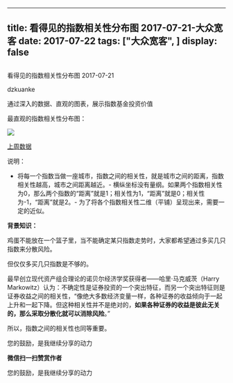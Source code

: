 
---
title:   看得见的指数相关性分布图 2017-07-21-大众宽客
date: 2017-07-22
tags: ["大众宽客", ]
display: false
---


## 



看得见的指数相关性分布图 2017-07-21




dzkuanke




通过深入的数据、直观的图表，展示指数基金投资价值


最直观的指数相关性分布图：



<img data-s="300,640" data-type="png" src="http://mmbiz.qpic.cn/mmbiz_png/PKw3FQPmhIhaIibQaCVsV7W8hxM4MEcv1mJmCBfxl4P7Nca70Zq27EnXibnJCbgeicNyWNO9ljFfyMYYShBw4T67Q/0?wx_fmt=png" class="" data-ratio="0.7865353037766831" data-w="1218"/>

[上周数据](http://mp.weixin.qq.com/s?__biz=MzAwMTc1MDcwNw==&amp;mid=2648272154&amp;idx=1&amp;sn=045fe72818d48990aae8665c44087c6d&amp;chksm=82f92ec6b58ea7d07f911a273f621da51eb81ed78e85185cbf1236a1db9d376f0e0a64d98801&amp;scene=21#wechat_redirect)



说明：
- 将每一个指数当做一座城市，指数之间的相关性，就是城市之间的距离，指数相关性越高，城市之间距离越近。- 横纵坐标没有量纲。如果两个指数相关性为0，那么两个指数的“距离”就是1；相关性为1，“距离”就是0；相关性为-1，“距离”就是2。- 为了将各个指数相关性二维（平铺）呈现出来，需要一定的近似。


**背景知识：**

鸡蛋不能放在一个篮子里，当不能确定某只指数走势时，大家都希望通过多买几只指数来分散风险。&nbsp;



但仅仅多买几只指数是不够的。&nbsp;



最早创立现代资产组合理论的诺贝尔经济学奖获得者——哈里·马克威茨（Harry Markowitz）认为：不确定性是证券投资的一个突出特征，而另一个突出特征则是证券收益之间的相关性，“像绝大多数经济变量一样，各种证券的收益倾向于一起上升和一起下降。但这种相关性并不是绝对的，**如果各种证券的收益是彼此无关的，那么采取分散化就可以消除风险**。”&nbsp;



所以，指数之间的相关性也同等重要。



您的鼓励，是我继续分享的动力


**微信扫一扫赞赏作者**






您的鼓励，是我继续分享的动力








